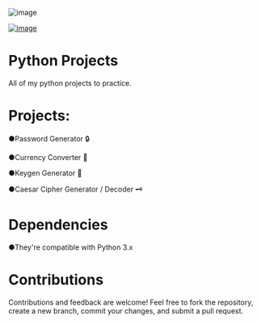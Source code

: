 ![image](https://github.com/user-attachments/assets/98a0b316-33c2-4953-8e18-79ea885e3140)

[![image](https://github.com/user-attachments/assets/7d810145-0879-4784-a6e1-268f04f9d011)](https://media.giphy.com/media/coxQHKASG60HrHtvkt/giphy.gif)

# Python Projects
All of my python projects to practice.
# Projects:
●Password Generator 🔒

●Currency Converter 💱

●Keygen Generator 🔑

●Caesar Cipher Generator / Decoder 🗝️

# Dependencies
●They're compatible with Python 3.x

# Contributions
Contributions and feedback are welcome! Feel free to fork the repository, create a new branch, commit your changes, and submit a pull request.


